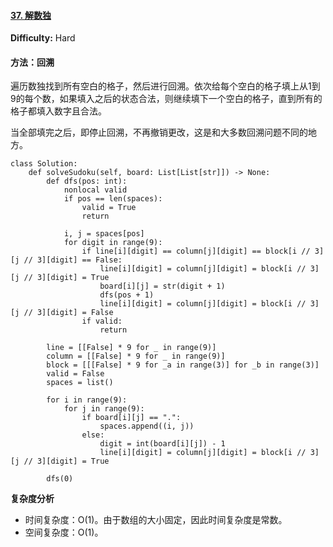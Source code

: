 #### [37. 解数独](https://leetcode-cn.com/problems/sudoku-solver/)

**Difficulty:** Hard

#### 方法：回溯

遍历数独找到所有空白的格子，然后进行回溯。依次给每个空白的格子填上从1到9的每个数，如果填入之后的状态合法，则继续填下一个空白的格子，直到所有的格子都填入数字且合法。

当全部填完之后，即停止回溯，不再撤销更改，这是和大多数回溯问题不同的地方。

```
class Solution:
    def solveSudoku(self, board: List[List[str]]) -> None:
        def dfs(pos: int):
            nonlocal valid
            if pos == len(spaces):
                valid = True
                return
            
            i, j = spaces[pos]
            for digit in range(9):
                if line[i][digit] == column[j][digit] == block[i // 3][j // 3][digit] == False:
                    line[i][digit] = column[j][digit] = block[i // 3][j // 3][digit] = True
                    board[i][j] = str(digit + 1)
                    dfs(pos + 1)
                    line[i][digit] = column[j][digit] = block[i // 3][j // 3][digit] = False
                if valid:
                    return
            
        line = [[False] * 9 for _ in range(9)]
        column = [[False] * 9 for _ in range(9)]
        block = [[[False] * 9 for _a in range(3)] for _b in range(3)]
        valid = False
        spaces = list()

        for i in range(9):
            for j in range(9):
                if board[i][j] == ".":
                    spaces.append((i, j))
                else:
                    digit = int(board[i][j]) - 1
                    line[i][digit] = column[j][digit] = block[i // 3][j // 3][digit] = True

        dfs(0)
```

**复杂度分析**

- 时间复杂度：O(1)。由于数组的大小固定，因此时间复杂度是常数。
- 空间复杂度：O(1)。

